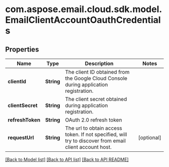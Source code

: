 
# com.aspose.email.cloud.sdk.model.EmailClientAccountOauthCredentials

## Properties
Name | Type | Description | Notes
------------ | ------------- | ------------- | -------------
**clientId** | **String** | The client ID obtained from the Google Cloud Console during application registration.              | 
**clientSecret** | **String** | The client secret obtained during application registration.              | 
**refreshToken** | **String** | OAuth 2.0 refresh token              | 
**requestUrl** | **String** | The url to obtain access token. If not specified, will try to discover from email client account host.              |  [optional]


[[Back to Model list]](README.md#documentation-for-models) [[Back to API list]](README.md#documentation-for-api-endpoints) [[Back to API README]](README.md)

